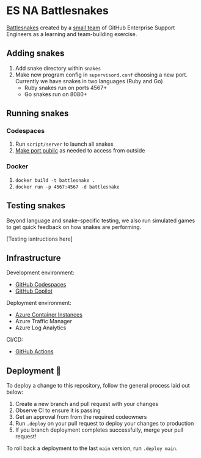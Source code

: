 # ES NA Battlesnakes

[Battlesnakes](https://play.battlesnake.com/) created by a [small team](https://play.battlesnake.com/t/es-na/) of GitHub Enterprise Support Engineers as a learning and team-building exercise.

## Adding snakes

1. Add snake directory within `snakes`
2. Make new program config in `supervisord.conf` choosing a new port. Currently we have snakes in two languages (Ruby and Go)
     - Ruby snakes run on ports 4567+
     - Go snakes run on 8080+



## Running snakes

### Codespaces

1. Run `script/server` to launch all snakes
2. [Make port public](https://docs.github.com/en/codespaces/developing-in-codespaces/forwarding-ports-in-your-codespace#sharing-a-port) as needed to access from outside

### Docker

1. `docker build -t battlesnake .`
2. `docker run -p 4567:4567 -d battlesnake`

## Testing snakes

Beyond language and snake-specific testing, we also run simulated games to get quick feedback on how snakes are performing.

[Testing isntructions here]

## Infrastructure

Development environment:
- [GitHub Codespaces](https://github.com/features/codespaces)
- [GitHub Copilot](https://copilot.github.com/)

Deployment environment:
- [Azure Container Instances](https://github.com/es-na-battlesnake/snakes/blob/main/.github/workflows/docker-image.yml#L31)
- Azure Traffic Manager
- Azure Log Analytics

CI/CD:
- [GitHub Actions](https://github.com/es-na-battlesnake/snakes/tree/main/.github/workflows)

## Deployment 🚀

To deploy a change to this repository, follow the general process laid out below:

1. Create a new branch and pull request with your changes
1. Observe CI to ensure it is passing
1. Get an approval from from the required codeowners
1. Run `.deploy` on your pull request to deploy your changes to production
1. If you branch deployment completes successfully, merge your pull request!

To roll back a deployment to the last `main` version, run `.deploy main`.
